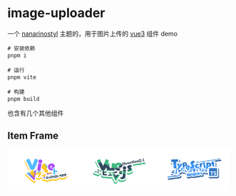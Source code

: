 # image-uploader

一个 [nanarinostyl](https://nanarino.github.io/nanarinostyl/) 主题的，用于图片上传的 [vue3](https://vuejs.org/) 组件 demo

```shell
# 安装依赖
pnpm i

# 运行
pnpm vite

# 构建
pnpm build

```

也含有几个其他组件

## Item Frame

<img src="./public/logo/Vite.png" alt="Vite" width="33%"/><img src="./public/logo/Vue.png" alt="Vue" width="33%"/><img src="./public/logo/TypeScript.png" alt="TypeScript" width="33%"/>
